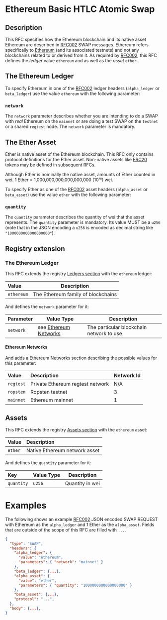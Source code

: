 # Ethereum Basic HTLC Atomic Swap

## Description

This RFC specifies how the Ethereum blockchain and its native asset Ethereum are described in [RFC002](./RFC-002-SWAP.md) SWAP messages.
Ethereum refers specifically to [Ethereum](https://www.ethereum.org) (and its associated testnets) and not any blockchains related to or derived from it.
As required by [RFC002](./RFC-002-SWAP.md), this RFC defines the *ledger* value `ethereum` and as well as the *asset* `ether`.

## The Ethereum Ledger

To specify Ethereum in one of the [RFC002](./RFC-002-SWAP.md) ledger headers (`alpha_ledger` or `beta_ledger`) use the value `ethereum` with the following parameter:

### `network`

The `network` parameter describes whether you are intending to do a SWAP with *real* Ethereum on the `mainnet` or are doing a test SWAP on the `testnet` or a shared `regtest` node.
The `network` parameter is mandatory.

## The Ether Asset

Ether is native asset of the Ethereum blockchain.
This RFC only contains protocol definitions for the Ether asset.
Non-native assets like [ERC20](https://theethereum.wiki/w/index.php/ERC20_Token_Standard) tokens may be defined in subsequent RFCs.

Although Ether is nominally the native asset, amounts of Ether counted in wei.
1 Ether =  1,000,000,000,000,000,000 (10¹⁸) wei.

To specify Ether as one of the [RFC002](./RFC-002-SWAP.md) asset headers (`alpha_asset` or `beta_asset`) use the value `ether` with the following parameter:

### `quantity`

The `quantity` parameter describes the quantity of wei that the asset represents.
The `quantity` parameter is mandatory.
Its value MUST be a `u256` (note that in the JSON encoding a `u256` is encoded as decimal string like `"1000000000000000000"`).


## Registry extension

### The Ethereum Ledger

This RFC extends the registry [Ledgers section](./registry.md#ledgers) with the `ethereum` ledger:

| Value      | Description                        |
|:-----------|------------------------------------|
| `ethereum` | The Ethereum family of blockchains |

And defines the `network` parameter for it:

| Parameter | Value Type                                  | Description                              |
|:----------|---------------------------------------------|------------------------------------------|
| `network` | see [Ethereum Networks](#ethereum-networks) | The particular blockchain network to use |


#### Ethereum Networks

And adds a Ethereum Networks section describing the possible values for this parameter:

| Value     | Description                      | Network Id |
|:----------|:---------------------------------|------------|
| `regtest` | Private Ethereum regtest network | N/A        |
| `ropsten` | Ropsten testnet                  | 3          |
| `mainnet` | Ethereum mainnet                 | 1          |


## Assets

This RFC extends the registry [Assets section](./registry.md#assets) with the `ethereum` asset:

| Value   | Description                   |
|:--------|:------------------------------|
| `ether` | Native Ethereum network asset |

And defines the `quantity` parameter for it:

| Key        | Value Type | Description     |
|:-----------|------------|-----------------|
| `quantity` | `u256`     | Quantity in wei |


# Examples

The following shows an example [RFC002](./RFC-002-SWAP.md) JSON encoded SWAP REQUEST with Ethereum as the `alpha_ledger` and 1 Ether as the `alpha_asset`.
Fields that are outside of the scope of this RFC are filled with `...`.

``` json
{
  "type": "SWAP",
  "headers": {
    "alpha_ledger": {
      "value": "ethereum",
      "parameters": { "network": "mainnet" }
    },
    "beta_ledger": {...},
    "alpha_asset": {
      "value": "ether",
      "parameters": { "quantity": "1000000000000000000" }
    },
    "beta_asset": {...},
    "protocol": "...",
  },
  "body": {...},
}
```
